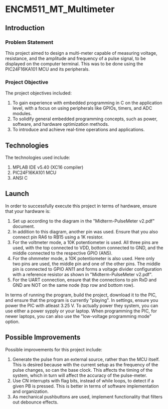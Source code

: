 # ENCM511_MT_Multimeter

## Introduction

### Problem Statement

This project aimed to design a multi-meter capable of measuring voltage, resistance, and the amplitude and frequency of a pulse signal, to be displayed on the computer terminal. This was to be done using the PIC24F16KA101 MCU and its peripherals.

### Project Objective

The project objectives included:

1.	To gain experience with embedded programming in C on the application level, with a focus on using peripherals like GPIOs, timers, and ADC modules.
2.	To solidify general embedded programming concepts, such as power, software, and hardware optimization methods.
3.	To introduce and achieve real-time operations and applications.

## Technologies

The technologies used include:

1. MPLAB IDE v5.40 (XC16 compiler)
2. PIC24F16KA101 MCU
3. ANSI C

## Launch

In order to successfully execute this project in terms of hardware, ensure that your hardware is:

1. Set up according to the diagram in the "Midterm-PulseMeter v2.pdf" document. 
2. In addition to this diagram, another pin was used. Ensure that you also connect pin RA6 to RB15 using a 1K resistor. 
3. For the voltmeter mode, a 10K potentiometer is used. All three pins are used, with the top connected to VDD, bottom connected to GND, and the middle connected to the respective GPIO (AN5).
4. For the ohmmeter mode, a 10K potentiometer is also used. Here only two pins are used, the middle pin and one of the other pins. The middle pin is connected to GPIO AN11 and forms a voltage divider configuration with a reference resistor as shown in "Midterm-PulseMeter v2.pdf".
5. For the UART connection, ensure that the connections to pin RxD and GND are NOT on the same node (top row and bottom row).

In terms of running the program, build the project, download it to the PIC, and ensure that the program is currently "playing". In settings, ensure you power the PIC with atleast 3.25 V. To actually power they system, you can use either a power sypply or your laptop. When programming the PIC, for newer laptops, you can also use the "low-voltage programming mode" option.

## Possible Improvements

Possible improvements for this project include:

1.	Generate the pulse from an external source, rather than the MCU itself. This is desired because with the current setup as the frequency of the pulse changes, so can the base clock. This affects the timing of the system, which in turn will affect the accuracy of the pulse-meter. 
2.	Use CN interrupts with flag bits, instead of while loops, to detect if a given PB is pressed. This is better in terms of software implementation and organization.
3.	As mechanical pushbuttons are used, implement functionality that filters out debounce effects.


